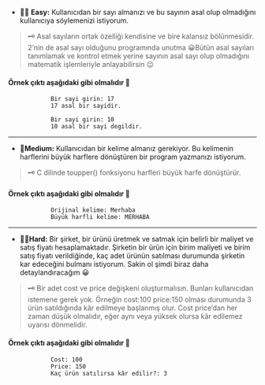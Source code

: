 - 🙌🏼 <b>Easy:</b> Kullanıcıdan bir sayı almanızı ve bu sayının asal olup olmadığını kullanıcıya söylemenizi istiyorum. 
> 🗝️ Asal sayıların ortak özelliği kendisine ve bire kalansız bölünmesidir. 2’nin de asal sayı olduğunu programında unutma 😀Bütün asal sayıları tanımlamak ve kontrol etmek yerine sayının asal sayı olup olmadığını matematik işlemleriyle anlayabilirsin 😉

#### Örnek çıktı aşağıdaki gibi olmalıdır 🤗

                Bir sayi girin: 17
                17 asal bir sayidir.
                  
                Bir sayi girin: 10
                10 asal bir sayi degildir.
---
                
                
- 🌟<b>Medium:</b> Kullanıcıdan bir kelime almanız gerekiyor. Bu kelimenin harflerini büyük harflere dönüştüren bir program yazmanızı istiyorum. 
> 🗝️ C dilinde toupper() fonksiyonu harfleri büyük harfe dönüştürür.

#### Örnek çıktı aşağıdaki gibi olmalıdır 🤗

                Orijinal kelime: Merhaba
                Büyük harfli kelime: MERHABA

---

- 💪🏻<b>Hard:</b> Bir şirket, bir ürünü üretmek ve satmak için belirli bir maliyet ve satış fiyatı hesaplamaktadır. Şirketin bir ürün için birim maliyeti ve birim satış fiyatı verildiğinde, kaç adet ürünün satılması durumunda şirketin kar edeceğini bulmanı istiyorum. Sakin ol şimdi biraz daha detaylandıracağım 😀
> 🗝️ Bir adet cost ve price değişkeni oluşturmalısın. Bunları kullanıcıdan istemene gerek yok. Örneğin cost:100 price:150 olması durumunda 3 ürün satıldığında kâr edilmeye başlanmış olur. Cost price’dan her zaman düşük olmalıdır, eğer aynı veya yüksek olursa  kâr edilemez uyarısı dönmelidir.

#### Örnek çıktı aşağıdaki gibi olmalıdır 🤗

                Cost: 100
                Price: 150
                Kaç ürün satılırsa kâr edilir?: 3 
